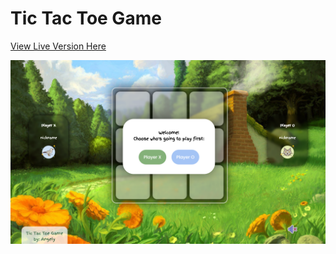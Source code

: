 # Tic Tac Toe Game
[View Live Version Here](https://tic-tac-toe-game-angely.vercel.app)

![SamplePhoto](01.png)